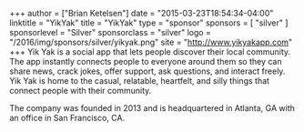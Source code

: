 +++
author = ["Brian Ketelsen"]
date = "2015-03-23T18:54:34-04:00"
linktitle = "YikYak"
title = "YikYak"
type = "sponsor"
sponsors = [ "silver" ] 
sponsorlevel = "Silver"
sponsorclass = "silver"
logo = "/2016/img/sponsors/silver/yikyak.png"
site = "http://www.yikyakapp.com"
+++
Yik Yak is a social app that lets people discover their local community. The app instantly connects people to everyone around them so they can share news, crack jokes, offer support, ask questions, and interact freely. Yik Yak is home to the casual, relatable, heartfelt, and silly things that connect people with their community.

The company was founded in 2013 and is headquartered in Atlanta, GA with an office in San Francisco, CA.
